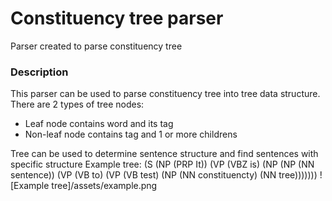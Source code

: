 # Constituency tree parser
Parser created to parse constituency tree

### Description
This parser can be used to parse constituency tree into tree data structure. There are 2 types of tree nodes:
- Leaf node contains word and its tag
- Non-leaf node contains tag and 1 or more childrens

Tree can be used to determine sentence structure and find sentences with specific structure
Example tree: (S (NP (PRP It)) (VP (VBZ is) (NP (NP (NN sentence)) (VP (VB to) (VP (VB test) (NP (NN constituencty) (NN tree)))))))
![Example tree]/assets/example.png